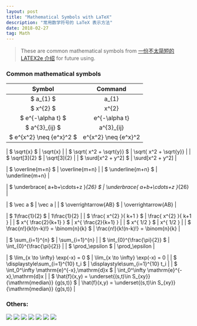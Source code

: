 ```yaml
---
layout: post
title: "Mathematical Symbols with LaTeX"
description: "常用数学符号的 LaTeX 表示方法"
date: 2018-02-27
tag: Math
---
```


[一份不太简短的 LATEX2e 介绍]: <http://www.mohu.org/info/lshort-cn.pdf> "一份不太简短的 LATEX2e 介绍"

>These are common mathematical symbols from [一份不太简短的 LATEX2e 介绍] for future using.

### Common mathematical symbols


|		Symbol		|	Command	|
|		:---:		|	:---:	|
|	$	a_{1}	$	|	a_{1}	|
|	$	x^{2}	$	|	x^{2}	|
|	$	e^{-\alpha t}	$	|	e^{-\alpha t}	|
|	$	a^{3}_{ij}	$	|	a^{3}_{ij}	|
|	$	e^{x^2} \neq {e^x}^2	$	|	e^{x^2} \neq {e^x}^2	|

|	$	\sqrt{x}	$	|	\sqrt{x}	|
|	$	\sqrt{ x^2 + \sqrt{y}}	$	|	\sqrt{ x^2 + \sqrt{y}}	|
|	$	\sqrt[3]{2}	$	|	\sqrt[3]{2}	|
|	$	\surd[x^2 + y^2]	$	|	\surd[x^2 + y^2]	|

|	$	\overline{m+n}	$	|	\overline{m+n}	|
|	$	\underline{m+n}	$	|	\underline{m+n}	|

|	$	\underbrace{ a+b+\cdots+z }_{26}	$	|	\underbrace{ a+b+\cdots+z }_{26}	|

|	$	\vec a	$	|	\vec a	|
|	$	\overrightarrow{AB}	$	|	\overrightarrow{AB}	|

|	$	1\frac{1}{2}	$	|	1\frac{1}{2}	|
|	$	\frac{ x^{2} }{ k+1 }	$	|	\frac{ x^{2} }{ k+1 }	|
|	$	x^{ \frac{2}{k+1} }	$	|	x^{ \frac{2}{k+1} }	|
|	$	x^{ 1/2 }	$	|	x^{ 1/2 }	|
|	$	\frac{n!}{k!(n-k)!} = \binom{n}{k}	$	|	\frac{n!}{k!(n-k)!} = \binom{n}{k}	|

|	$	\sum_{i=1}^{n}	$	|	\sum_{i=1}^{n}	|
|	$	\int_{0}^{\frac{\pi}{2}}	$	|	\int_{0}^{\frac{\pi}{2}}	|
|	$	\prod_\epsilon	$	|	\prod_\epsilon	|

|	$	\lim_{x \to \infty} \exp(-x) = 0	$	|	\lim_{x \to \infty} \exp(-x) = 0	|
|	$	\displaystyle\sum_{i=1}^{10} t_i	$	|	\displaystyle\sum_{i=1}^{10} t_i	|
|	$	\int_0^\infty \mathrm{e}^{-x}\,\mathrm{d}x	$	|	\int_0^\infty \mathrm{e}^{-x}\,\mathrm{d}x	|
|	$	\hat{f}(x,y) = \underset{(s,t)\in S_{xy}}{\mathrm{median}} \{g(s,t)\}	$	|	\hat{f}(x,y) = \underset{(s,t)\in S_{xy}}{\mathrm{median}} \{g(s,t)\}	|

### Others:

<img src="/images/symbols_files/1.GIF">

<img src="/images/symbols_files/2.GIF">

<img src="/images/symbols_files/3.GIF">

<img src="/images/symbols_files/4.GIF">

<img src="/images/symbols_files/5.GIF">

<img src="/images/symbols_files/6.GIF">

<img src="/images/symbols_files/7.GIF">

